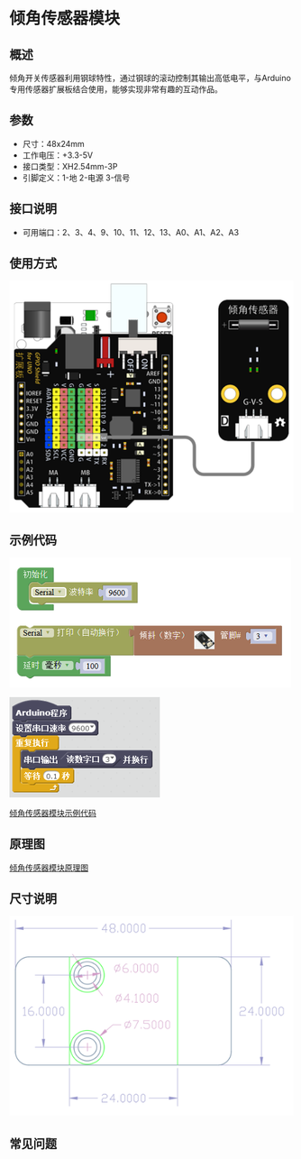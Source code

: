 # 倾角传感器模块

## 概述

倾角开关传感器利用钢球特性，通过钢球的滚动控制其输出高低电平，与Arduino专用传感器扩展板结合使用，能够实现非常有趣的互动作品。

## 参数

* 尺寸：48x24mm
* 工作电压：+3.3-5V
* 接口类型：XH2.54mm-3P
* 引脚定义：1-地 2-电源 3-信号

## 接口说明

* 可用端口：2、3、4、9、10、11、12、13、A0、A1、A2、A3

## 使用方式

![](../../.gitbook/assets/arduino-15.png)

## 示例代码

![](../../.gitbook/assets/arduino-87.png)

![](../../.gitbook/assets/arduino-46%20%281%29.png)

[倾角传感器模块示例代码](http://www.haohaodada.com/show.php?id=956409)

## 原理图

[倾角传感器模块原理图](https://github.com/Haohaodada-official/docs/blob/master/jiao-xue-chan-pin/pdf/yuan-li-tu/%E5%80%BE%E6%96%9C%E5%BC%80%E5%85%B3%E6%A8%A1%E5%9D%97.pdf)

## 尺寸说明

![](../../.gitbook/assets/arduino-01.png)

## 常见问题

